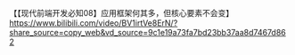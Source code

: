 【【现代前端开发必知08】应用框架何其多，但核心要素不会变】 https://www.bilibili.com/video/BV1irtVe8ErN/?share_source=copy_web&vd_source=9c1e19a73fa7bd23bb37aa8d7467d862
